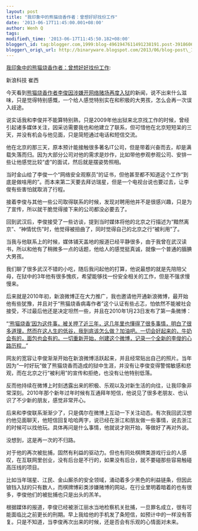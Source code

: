 ```yaml
--- 
layout: post 
title: "我印象中的熊猫烧香作者：曾想好好找份工作" 
date: '2013-06-17T11:45:00.001+08:00' 
author: Wenh Q
tags:
modified\_time: '2013-06-17T11:45:50.182+08:00' 
blogger\_id: tag:blogger.com,1999:blog-4961947611491238191.post-3918606956130658275
blogger\_orig\_url: http://binaryware.blogspot.com/2013/06/blog-post\_17.html
---
```

[我印象中的熊猫烧香作者：曾想好好找份工作](http://www.oschina.net/news/41474):

新浪科技 崔西

今天看到[熊猫烧香作者李俊因涉嫌开网络赌场再度入狱](http://tech.sina.com.cn/i/2013-06-13/22588436718.shtml)的新闻，说不出来什么滋味，只是觉得特别感慨，一个给人感觉特别实在和积极的大男孩，怎么会再一次误入歧途。

说实话我和李俊并不能算特别熟，只是2009年他出狱来北京找工作的时候，曾经引起诸多媒体关注，因采访需要我也和他建立了联系，但可惜他在北京短短呆的三天，并没有机会与他见面，只是简短通过电话和短信交流。

他在北京的那三天，原本预计能接触很多著名IT公司，但是带着兴奋而去，却是满载失落而归。因为大部分公司对他的需求是炒作，比如带他参观参观公司、安排一些让他感觉比较“虚”的面试，然后就是摆姿势照相。

当时金山给了李俊一个“网络安全观察员”的证书，但他甚至都不知道这个工作“到底是做啥用的”。而本来第二天要去拜访瑞星，但是一个电视台说也要过去，让李俊有些害怕就取消了行程。

接着李俊与其他一些公司取得联系的时候，发现对聘用他并不是很感兴趣，只是为了宣传，所以就干脆觉得接下来的公司都没必要去了。

回到武汉后，李俊接受了一些访谈，提到当时媒体将他的北京之行描述为“黯然离京”、“神情忧伤”时，他觉得被扭曲了，同时觉得自己的北京之行“被利用”了。

当我与他联系上的时候，媒体铺天盖地的报道已经平静很多，由于我曾在武汉读书，所以和他有了稍微多一点的话题，他给人的感觉挺真诚，就像一个普通的腼腆大男孩。

我们聊了很多武汉不错的小吃，随后我问起他的打算，他说最想的就是先陪陪父母，在狱中的3年他有很多愧疚，希望能够找一份安全相关的工作，但是不强求慢慢来。

后来就是2010年初，新浪微博正在大力推广，我也邀请他开通新浪微博，最开始他有些犹豫，并且对于“熊猫烧香病毒作者”这个认证有些忐忑，怕依然不能被社会接受，不过最后他还是决定坦然一些，并且在2010年1月23日发布了第一条微博：

“[‘熊猫烧香’因为这件事，被关押了近三年，这几年里也懂得了很多事情，明白了很多道理，然而在这人生的低谷，我到底该怎么做？加油吧。一切会好起来的，牛奶会有的，面包也会有的。一切重新开始，创建这个微博，记录一个全新的李俊的心路历程...](http://weibo.com/1452796765/k4CbVcEO0)”

网友的宽容让李俊渐渐开始在新浪微博活跃起来，并且经常贴出自己的照片。当年因为“一时好玩”做了熊猫烧香而造成的狱中生涯，并没有让李俊变得警惕敏感和悲观，而在北京之行“被利用”的宣传和拒绝，也没有让他特别低落。

反而他持续在微博上时刻透露出来的积极、乐观以及对新生活的向往，让我印象非常深刻。2010年那个新年过年时候有互通拜年短信，他说见了很多老朋友、也认识了不少新的朋友，感觉非常开心。

后来和李俊联系渐渐少了，只是偶尔在微博上互动一下关注动态。有次我回武汉想约他见面聊天，他短信回复哈哈两字，说已经在浙江和朋友做一些事情，说去浙江的时候可以找他玩。具体再问是什么事情，他就说才刚开始，等做好了再对外说。

没想到，这是再一次的不归路。

对于他的再次被批捕，固然有利益的驱动力。但也有同处棋牌类游戏行业的人感叹，在互联网里创业，没有后台是不行的，如果没有后台，就不要碰那些容易触碰高压线的项目。

比如当年瑞星、江民、金山厮杀的安全领域，涌动着多少黑色的利益链条，但因此锒铛入狱的只有数人，而棋牌博彩类涉嫌赌博的网站，在行业里明着暗着的也有很多，李俊他们的被批捕也只是出头的羔羊。

根据媒体的报道，李俊已经被浙江丽水当地检察机关批捕，一旦罪名成立，很有可能面临比之前更长的刑期。早上我给他的手机发了条短信，如预计中的一样没有答复。只是不知道，当李俊再次出来的时候，还是否会有乐观的心情面对未来。
